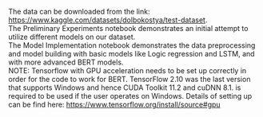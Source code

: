 The data can be downloaded from the link: https://www.kaggle.com/datasets/dolbokostya/test-dataset.
<br>The Preliminary Experiments notebook demonstrates an initial attempt to utilize different models on our dataset.
<br>The Model Implementation notebook demonstrates the data preprocessing and model building with basic models like Logic regression and LSTM, and with more advanced BERT models. 
<br>NOTE: Tensorflow with GPU acceleration needs to be set up correctly in order for the code to work for BERT. TensorFlow 2.10 was the last version that supports Windows and hence CUDA Toolkit 11.2 and cuDNN 8.1. is required to be used if the user operates on Windows. Details of setting up can be find here: https://www.tensorflow.org/install/source#gpu
